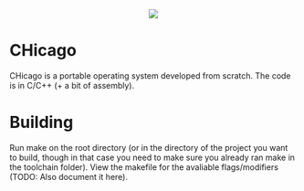 <p align=center>
	<a href="https://www.codacy.com/gh/CHOS-Project/CHicago/dashboard?utm_source=github.com&amp;utm_medium=referral&amp;utm_content=CHOS-Project/CHicago&amp;utm_campaign=Badge_Grade"><img src="https://app.codacy.com/project/badge/Grade/416e6d4915c84bda9a2a75cf81213832"></img></a>
</p>

# CHicago

CHicago is a portable operating system developed from scratch. The code is in C/C++ (+ a bit of assembly).

# Building

Run make on the root directory (or in the directory of the project you want to build, though in that case you need to make sure you already ran make in the toolchain folder).
View the makefile for the avaliable flags/modifiers (TODO: Also document it here).
